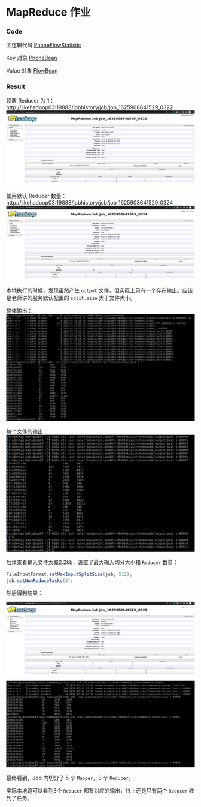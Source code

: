 # MapReduce 作业

### Code

主逻辑代码 [PhoneFlowStatistic](../bigdata-exercise/src/main/java/org/n0nb0at/phoneflow/PhoneFlowStatistic.java)

Key 对象 [PhoneBean](../bigdata-exercise/src/main/java/org/n0nb0at/phoneflow/PhoneBean.java)

Value 对象 [FlowBean](../bigdata-exercise/src/main/java/org/n0nb0at/phoneflow/FlowBean.java)

### Result

设置 Reducer 为 1：http://jikehadoop03:19888/jobhistory/job/job_1625908641529_0322
![设置 Reducer 为](JobResult_Reducer_1.jpeg)

使用默认 Reducer 数量：http://jikehadoop03:19888/jobhistory/job/job_1625908641529_0324
![使用默认 Reducer 数量](JobResult_Reducer_defult.jpeg)

本地执行的时候，发现虽然产生 `output` 文件，但实际上只有一个存在输出。应该是老师讲的服务默认配置的 `split.size` 大于文件大小。

整体输出：
![整体输出](cat_output.jpeg)

每个文件的输出：
![每个文件的输出](cat_output_each_file.jpeg)

后续查看输入文件大概2.2kb，设置了最大输入切分大小和 `Reducer` 数量：

``` Java
FileInputFormat.setMaxInputSplitSize(job, 512);
job.setNumReduceTasks(3);
```

然后得到结果：

![3 个Reducer](JobResult_Reducer_3.jpeg)

![最大输入切分大小512](cat_output_maxInputSplitSize_512.jpeg)

最终看到，Job 内切分了 5 个 `Mapper`，3 个 `Reducer`。

实际本地跑可以看到3个 `Reducer` 都有对应的输出，线上还是只有两个 `Reducer` 收到了任务。
